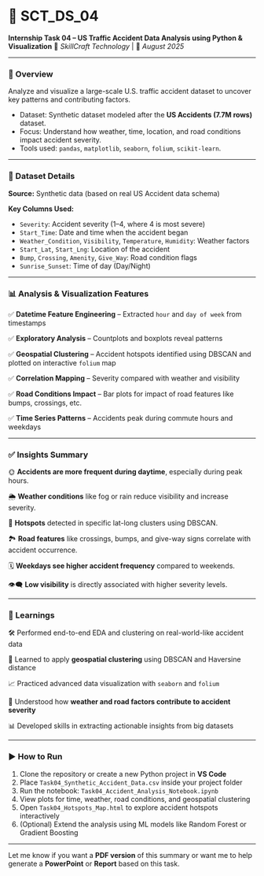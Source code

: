 # 🚧 SCT\_DS\_04

**Internship Task 04 – US Traffic Accident Data Analysis using Python & Visualization**
💼 *SkillCraft Technology* | 📅 *August 2025*

---

### 📌 Overview

Analyze and visualize a large-scale U.S. traffic accident dataset to uncover key patterns and contributing factors.

* Dataset: Synthetic dataset modeled after the **US Accidents (7.7M rows)** dataset.
* Focus: Understand how weather, time, location, and road conditions impact accident severity.
* Tools used: `pandas`, `matplotlib`, `seaborn`, `folium`, `scikit-learn`.

---

### 📁 Dataset Details

**Source:** Synthetic data (based on real US Accident data schema)

**Key Columns Used:**

* `Severity`: Accident severity (1–4, where 4 is most severe)
* `Start_Time`: Date and time when the accident began
* `Weather_Condition`, `Visibility`, `Temperature`, `Humidity`: Weather factors
* `Start_Lat`, `Start_Lng`: Location of the accident
* `Bump`, `Crossing`, `Amenity`, `Give_Way`: Road condition flags
* `Sunrise_Sunset`: Time of day (Day/Night)

---

### 📊 Analysis & Visualization Features

✅ **Datetime Feature Engineering** – Extracted `hour` and `day of week` from timestamps


✅ **Exploratory Analysis** – Countplots and boxplots reveal patterns


✅ **Geospatial Clustering** – Accident hotspots identified using DBSCAN and plotted on interactive `folium` map


✅ **Correlation Mapping** – Severity compared with weather and visibility


✅ **Road Conditions Impact** – Bar plots for impact of road features like bumps, crossings, etc.


✅ **Time Series Patterns** – Accidents peak during commute hours and weekdays

---

### ✅ Insights Summary

🌞 **Accidents are more frequent during daytime**, especially during peak hours.


🌦 **Weather conditions** like fog or rain reduce visibility and increase severity.


📍 **Hotspots** detected in specific lat-long clusters using DBSCAN.


🏞 **Road features** like crossings, bumps, and give-way signs correlate with accident occurrence.


🗓 **Weekdays see higher accident frequency** compared to weekends.


👁️‍🗨️ **Low visibility** is directly associated with higher severity levels.

---

### 🧠 Learnings

🛠 Performed end-to-end EDA and clustering on real-world-like accident data


📍 Learned to apply **geospatial clustering** using DBSCAN and Haversine distance


📈 Practiced advanced data visualization with `seaborn` and `folium`


🧮 Understood how **weather and road factors contribute to accident severity**


📊 Developed skills in extracting actionable insights from big datasets

---

### ▶ How to Run

1. Clone the repository or create a new Python project in **VS Code**
2. Place `Task04_Synthetic_Accident_Data.csv` inside your project folder
3. Run the notebook: `Task04_Accident_Analysis_Notebook.ipynb`
4. View plots for time, weather, road conditions, and geospatial clustering
5. Open `Task04_Hotspots_Map.html` to explore accident hotspots interactively
6. (Optional) Extend the analysis using ML models like Random Forest or Gradient Boosting

---

Let me know if you want a **PDF version** of this summary or want me to help generate a **PowerPoint** or **Report** based on this task.
